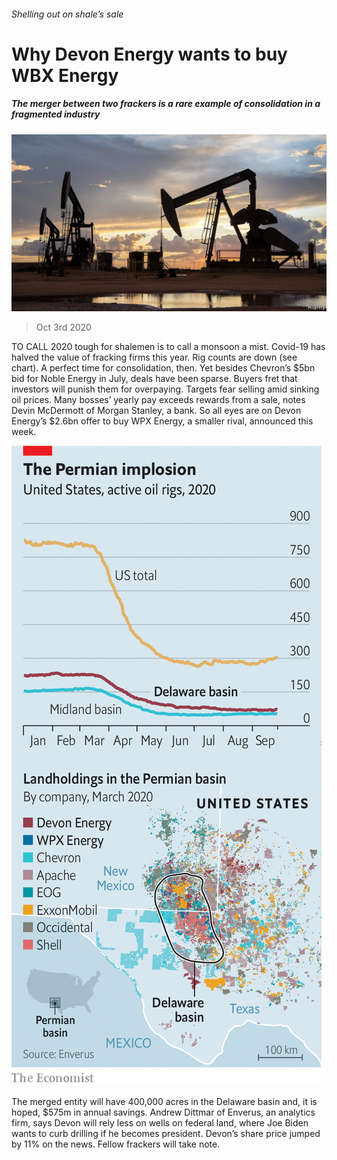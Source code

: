 ###### Shelling out on shale’s sale

# Why Devon Energy wants to buy WBX Energy 

##### The merger between two frackers is a rare example of consolidation in a fragmented industry 

![image](images/20201003_WBP504.jpg) 

> Oct 3rd 2020 


TO CALL 2020 tough for shalemen is to call a monsoon a mist. Covid-19 has halved the value of fracking firms this year. Rig counts are down (see chart). A perfect time for consolidation, then. Yet besides Chevron’s $5bn bid for Noble Energy in July, deals have been sparse. Buyers fret that investors will punish them for overpaying. Targets fear selling amid sinking oil prices. Many bosses’ yearly pay exceeds rewards from a sale, notes Devin McDermott of Morgan Stanley, a bank. So all eyes are on Devon Energy’s $2.6bn offer to buy WPX Energy, a smaller rival, announced this week. 

![image](images/20201003_WBM982_0.png) 



The merged entity will have 400,000 acres in the Delaware basin and, it is hoped, $575m in annual savings. Andrew Dittmar of Enverus, an analytics firm, says Devon will rely less on wells on federal land, where Joe Biden wants to curb drilling if he becomes president. Devon’s share price jumped by 11% on the news. Fellow frackers will take note. 

